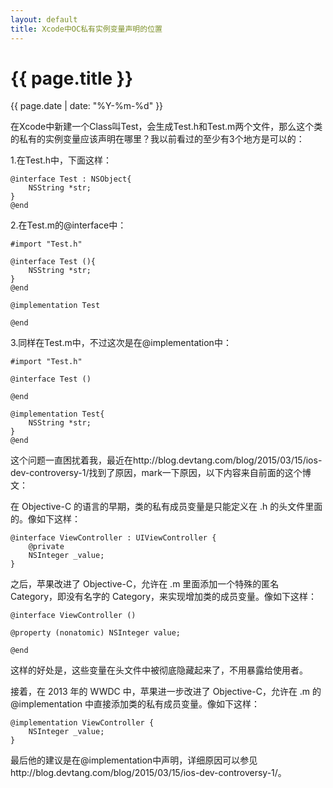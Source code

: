 ```yaml
---
layout: default
title: Xcode中OC私有实例变量声明的位置
---
```

{{ page.title }}
=============
{{ page.date | date: "%Y-%m-%d" }}

在Xcode中新建一个Class叫Test，会生成Test.h和Test.m两个文件，那么这个类的私有的实例变量应该声明在哪里？我以前看过的至少有3个地方是可以的：

1.在Test.h中，下面这样：

    @interface Test : NSObject{
        NSString *str;
    }
    @end

2.在Test.m的@interface中：

    #import "Test.h"

	@interface Test (){
    	NSString *str;
	}
	@end

	@implementation Test

	@end

3.同样在Test.m中，不过这次是在@implementation中：

	#import "Test.h"

	@interface Test ()

	@end

	@implementation Test{
	    NSString *str;
	}
	@end

这个问题一直困扰着我，最近在http://blog.devtang.com/blog/2015/03/15/ios-dev-controversy-1/找到了原因，mark一下原因，以下内容来自前面的这个博文：

在 Objective-C 的语言的早期，类的私有成员变量是只能定义在 .h 的头文件里面的。像如下这样：

	@interface ViewController : UIViewController {
    	@private
    	NSInteger _value;
	}

之后，苹果改进了 Objective-C，允许在 .m 里面添加一个特殊的匿名 Category，即没有名字的 Category，来实现增加类的成员变量。像如下这样：

	@interface ViewController ()

	@property (nonatomic) NSInteger value;

	@end

这样的好处是，这些变量在头文件中被彻底隐藏起来了，不用暴露给使用者。

接着，在 2013 年的 WWDC 中，苹果进一步改进了 Objective-C，允许在 .m 的 @implementation 中直接添加类的私有成员变量。像如下这样：

	@implementation ViewController {
    	NSInteger _value;
	}

最后他的建议是在@implementation中声明，详细原因可以参见http://blog.devtang.com/blog/2015/03/15/ios-dev-controversy-1/。
